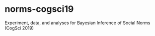 # norms-cogsci19
Experiment, data, and analyses for Bayesian Inference of Social Norms (CogSci 2019)
